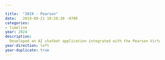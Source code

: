 ```yaml
---

title:  "2019 - Pearson"
date:   2019-08-21 10:28:30 -0700
categories:
- timeline
year: 2024
description: 
  Developed an AI chatbot application integrated with the Pearson Virtual Schools platform, enabling real time communication with the backend to recommend courses and learning pathways for students.
year-direction: left
year-duplicate: true
---
```


